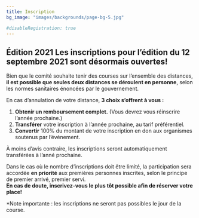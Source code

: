 ```yaml
---
title: Inscription
bg_image: "images/backgrounds/page-bg-5.jpg"

#disableRegistration: true
---
```


## <span class="badge badge-primary">Édition 2021</span> Les inscriptions pour l’édition du 12 septembre 2021 sont désormais ouvertes!

Bien que le comité souhaite tenir des courses sur l’ensemble des distances, **il est possible que seules deux distances se déroulent en personne**, selon les normes sanitaires énoncées par le gouvernement.

En cas d’annulation de votre distance, **3 choix s’offrent à vous :**

1. **Obtenir un remboursement complet.** (Vous devrez vous réinscrire l’année prochaine.)
2. **Transférer** votre inscription à l’année prochaine, au tarif préférentiel.
3. **Convertir** 100% du montant de votre inscription en don aux organismes soutenus par l’événement.

À moins d’avis contraire, les inscriptions seront automatiquement transférées à l’anné prochaine.

Dans le cas où le nombre d’inscriptions doit être limité, la participation sera accordée **en priorité** aux premières personnes inscrites, selon le principe de premier arrivé, premier servi.  
**En cas de doute, inscrivez-vous le plus tôt possible afin de réserver votre place!**

\*Note importante : les inscriptions ne seront pas possibles le jour de la course.

